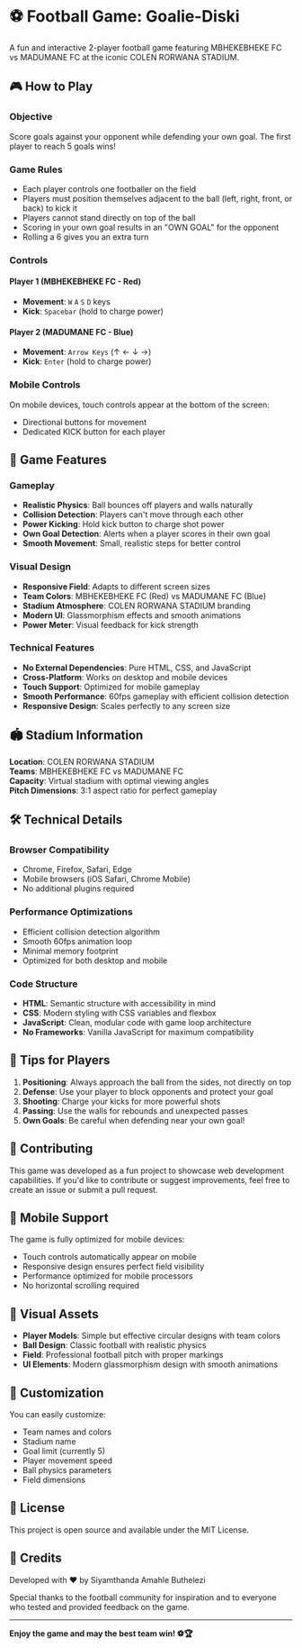 # ⚽ Football Game: Goalie-Diski

A fun and interactive 2-player football game featuring MBHEKEBHEKE FC vs MADUMANE FC at the iconic COLEN RORWANA STADIUM.

## 🎮 How to Play

### Objective
Score goals against your opponent while defending your own goal. The first player to reach 5 goals wins!

### Game Rules
- Each player controls one footballer on the field
- Players must position themselves adjacent to the ball (left, right, front, or back) to kick it
- Players cannot stand directly on top of the ball
- Scoring in your own goal results in an "OWN GOAL" for the opponent
- Rolling a 6 gives you an extra turn

### Controls

#### Player 1 (MBHEKEBHEKE FC - Red)
- **Movement**: `W` `A` `S` `D` keys
- **Kick**: `Spacebar` (hold to charge power)

#### Player 2 (MADUMANE FC - Blue)
- **Movement**: `Arrow Keys` (↑ ← ↓ →)
- **Kick**: `Enter` (hold to charge power)

### Mobile Controls
On mobile devices, touch controls appear at the bottom of the screen:
- Directional buttons for movement
- Dedicated KICK button for each player

## 🌟 Game Features

### Gameplay
- **Realistic Physics**: Ball bounces off players and walls naturally
- **Collision Detection**: Players can't move through each other
- **Power Kicking**: Hold kick button to charge shot power
- **Own Goal Detection**: Alerts when a player scores in their own goal
- **Smooth Movement**: Small, realistic steps for better control

### Visual Design
- **Responsive Field**: Adapts to different screen sizes
- **Team Colors**: MBHEKEBHEKE FC (Red) vs MADUMANE FC (Blue)
- **Stadium Atmosphere**: COLEN RORWANA STADIUM branding
- **Modern UI**: Glassmorphism effects and smooth animations
- **Power Meter**: Visual feedback for kick strength

### Technical Features
- **No External Dependencies**: Pure HTML, CSS, and JavaScript
- **Cross-Platform**: Works on desktop and mobile devices
- **Touch Support**: Optimized for mobile gameplay
- **Smooth Performance**: 60fps gameplay with efficient collision detection
- **Responsive Design**: Scales perfectly to any screen size

## 🏟️ Stadium Information

**Location**: COLEN RORWANA STADIUM  
**Teams**: MBHEKEBHEKE FC vs MADUMANE FC  
**Capacity**: Virtual stadium with optimal viewing angles  
**Pitch Dimensions**: 3:1 aspect ratio for perfect gameplay

## 🛠️ Technical Details

### Browser Compatibility
- Chrome, Firefox, Safari, Edge
- Mobile browsers (iOS Safari, Chrome Mobile)
- No additional plugins required

### Performance Optimizations
- Efficient collision detection algorithm
- Smooth 60fps animation loop
- Minimal memory footprint
- Optimized for both desktop and mobile

### Code Structure
- **HTML**: Semantic structure with accessibility in mind
- **CSS**: Modern styling with CSS variables and flexbox
- **JavaScript**: Clean, modular code with game loop architecture
- **No Frameworks**: Vanilla JavaScript for maximum compatibility

## 🎯 Tips for Players

1. **Positioning**: Always approach the ball from the sides, not directly on top
2. **Defense**: Use your player to block opponents and protect your goal
3. **Shooting**: Charge your kicks for more powerful shots
4. **Passing**: Use the walls for rebounds and unexpected passes
5. **Own Goals**: Be careful when defending near your own goal!

## 🤝 Contributing

This game was developed as a fun project to showcase web development capabilities. If you'd like to contribute or suggest improvements, feel free to create an issue or submit a pull request.

## 📱 Mobile Support

The game is fully optimized for mobile devices:
- Touch controls automatically appear on mobile
- Responsive design ensures perfect field visibility
- Performance optimized for mobile processors
- No horizontal scrolling required

## 🎨 Visual Assets

- **Player Models**: Simple but effective circular designs with team colors
- **Ball Design**: Classic football with realistic physics
- **Field**: Professional football pitch with proper markings
- **UI Elements**: Modern glassmorphism design with smooth animations

## 🔧 Customization

You can easily customize:
- Team names and colors
- Stadium name
- Goal limit (currently 5)
- Player movement speed
- Ball physics parameters
- Field dimensions

## 📄 License

This project is open source and available under the MIT License.

## 🙏 Credits

Developed with ❤️ by Siyamthanda Amahle Buthelezi

Special thanks to the football community for inspiration and to everyone who tested and provided feedback on the game.

---

**Enjoy the game and may the best team win! ⚽🏆**
